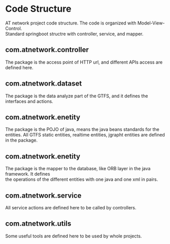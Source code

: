 # Code Structure  
AT network project code structure. The code is organized with Model-View-Control.  
Standard springboot structre with controller, service, and mapper.

## com.atnetwork.controller  
The package is the access point of HTTP url, and different APIs access are defined here.   

## com.atnetwork.dataset  
The package is the data analyze part of the GTFS, and it defines the interfaces and actions.  

## com.atnetwork.enetity  
The package is the POJO of java, means the java beans standards for the entities. All GTFS static  entities, realtime entities, jgrapht entities are defined in the package.  

## com.atnetwork.enetity  
The package is the mapper to the database, like ORB layer in the java framework. It defines  
the operations of the different entities with one java and one xml in pairs.  

## com.atnetwork.service  
All service actions are defined here to be called by controllers.  

## com.atnetwork.utils  
Some useful tools are defined here to be used by whole projects.  




